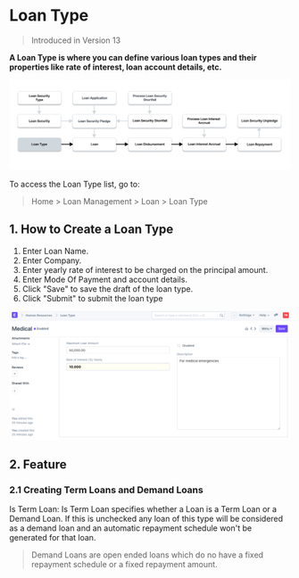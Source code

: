 
# Loan Type



> Introduced in Version 13


**A Loan Type is where you can define various loan types and their properties like rate of interest, loan account details, etc.**


![Make Loan Type](/files/loan-type-flow.png)


To access the Loan Type list, go to:
> Home > Loan Management > Loan > Loan Type


## 1. How to Create a Loan Type


1. Enter Loan Name.
2. Enter Company.
3. Enter yearly rate of interest to be charged on the principal amount.
4. Enter Mode Of Payment and account details.
5. Click "Save" to save the draft of the loan type.
6. Click "Submit" to submit the loan type


![Loan Type](/files/loan-type.png)


## 2. Feature


### 2.1 Creating Term Loans and Demand Loans


Is Term Loan: Is Term Loan specifies whether a Loan is a Term Loan or a Demand Loan. If this is unchecked any loan of this type will be considered as a demand loan and an automatic repayment schedule won't be generated for that loan.


> Demand Loans are open ended loans which do no have a fixed repayment schedule or a fixed repayment amount.




